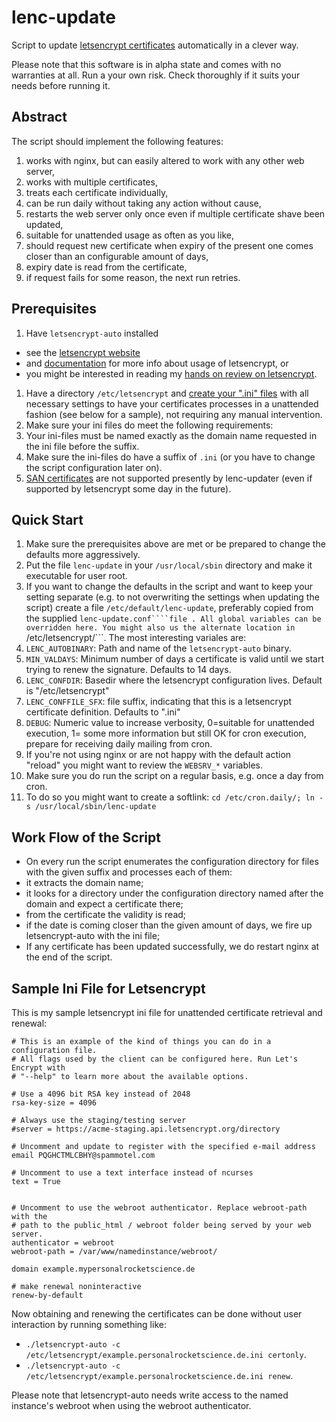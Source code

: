 # lenc-update
Script to update [letsencrypt certificates](https://letsencrypt.org/) automatically in a clever way.

Please note that this software is in alpha state and comes with no warranties at all. Run a your own risk. Check thoroughly if it suits your needs before running it.


## Abstract

The script should implement the following features:

1. works with nginx, but can easily altered to work with any other web server,
1. works with multiple certificates,
1. treats each certificate individually,
1. can be run daily without taking any action without cause,
1. restarts the web server only once even if multiple certificate shave been updated,
1. suitable for unattended usage as often as you like,
1. should request new certificate when expiry of the present one comes closer than an configurable amount of days,
1. expiry date is read from the certificate,
1. if request fails for some reason, the next run retries.


## Prerequisites

1. Have `letsencrypt-auto` installed 
 * see the [letsencrypt website](https://letsencrypt.org/) 
 * and [documentation](https://community.letsencrypt.org/c/docs/) for more info about usage of letsencrypt, or
 * you might be interested in reading my [hands on review on letsencrypt](http://www.mypersonalrocketscience.de/letsencrypt,/nginx,/primer/2015/12/05/my-first-review-on-letsencrypt.html).

1. Have a directory `/etc/letsencrypt` and [create your ".ini" files](http://letsencrypt.readthedocs.org/en/latest/using.html#configuration-file) with all necessary settings to have your certificates processes in a unattended fashion (see below for a sample), not requiring any manual intervention.
1. Make sure your ini files do meet the following requirements:
 1. Your ini-files must be named exactly as the domain name requested in the ini file before the suffix.  
 1. Make sure the ini-files do have a suffix of `.ini` (or you have to change the script configuration later on).
 1. [SAN certificates](https://en.wikipedia.org/wiki/SubjectAltName) are not supported presently by lenc-updater (even if supported by letsencrypt some day in the future).



## Quick Start

1. Make sure the prerequisites above are met or be prepared to change the defaults more aggressively.
1. Put the file `lenc-update` in your `/usr/local/sbin` directory and make it executable for user root.
1. If you want to change the defaults in the script and want to keep your setting separate (e.g. to not overwriting the settings when updating the script)  create a file `/etc/default/lenc-update`, preferably copied from the supplied ```lenc-update.conf````file . All global variables can be overridden here. You might also us the alternate location in ```/etc/letsencrypt/```. The most interesting variales are:
 1. `LENC_AUTOBINARY`: Path and name of the ```letsencrypt-auto``` binary. 
 1. `MIN_VALDAYS`: Minimum number of days a certificate is valid until we start trying to renew the signature. Defaults to 14 days.
 1. `LENC_CONFDIR`: Basedir where the letsencrypt configuration lives. Default is "/etc/letsencrypt"
 1. `LENC_CONFFILE_SFX`: file suffix, indicating that this is a letsencrypt certificate definition. Defaults to ".ini"
 1. `DEBUG`: Numeric value to increase verbosity, 0=suitable for unattended execution, 1= some more information but still OK for cron execution, prepare for receiving daily mailing from cron.
 1. If you're not using nginx or are not happy with the default action "reload" you might want to review the ```WEBSRV_*``` variables.
1. Make sure you do run the script on a regular basis, e.g. once a day from cron.
 1. To do so you might want to create a softlink:  `cd /etc/cron.daily/; ln -s /usr/local/sbin/lenc-update` 

 
## Work Flow of the Script

* On every run the script enumerates the configuration directory for files with the given suffix and processes each of them:
 * it extracts the domain name;
 * it looks for a directory under the configuration directory named after the domain and expect a certificate there;
 * from the certificate the validity is read;
 * if the date is coming closer than the given amount of days, we fire up letsencrypt-auto with the ini file;
* If any certificate has been updated successfully, we do restart nginx at the end of the script. 


## Sample Ini File for Letsencrypt

This is my sample letsencrypt ini file for unattended certificate retrieval and renewal:

```
# This is an example of the kind of things you can do in a configuration file.
# All flags used by the client can be configured here. Run Let's Encrypt with
# "--help" to learn more about the available options.

# Use a 4096 bit RSA key instead of 2048
rsa-key-size = 4096

# Always use the staging/testing server
#server = https://acme-staging.api.letsencrypt.org/directory

# Uncomment and update to register with the specified e-mail address
email PQGHCTMLCBHY@spammotel.com

# Uncomment to use a text interface instead of ncurses
text = True


# Uncomment to use the webroot authenticator. Replace webroot-path with the
# path to the public_html / webroot folder being served by your web server.
authenticator = webroot
webroot-path = /var/www/namedinstance/webroot/

domain example.mypersonalrocketscience.de

# make renewal noninteractive
renew-by-default

```

Now obtaining and renewing the certificates can be done without user interaction by running something like:
 
* ```./letsencrypt-auto -c /etc/letsencrypt/example.personalrocketscience.de.ini certonly```. 
* ```./letsencrypt-auto -c /etc/letsencrypt/example.personalrocketscience.de.ini renew```. 

Please note that letsencrypt-auto needs write access to the named instance's webroot when using the webroot authenticator.
  
